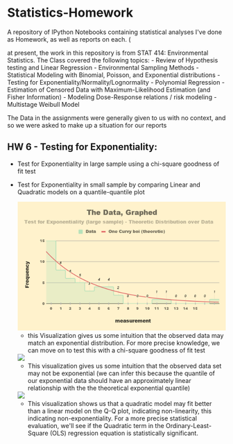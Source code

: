 # Statistics-Homework
A repository of IPython Notebooks containing statistical analyses I've done as Homework, as well as reports on each. ( 

at present, the work in this repository is from STAT 414: Environmental Statistics.
The Class covered the following topics:
    - Review of Hypothesis testing and Linear Regression
    - Environmental Sampling Methods
    - Statistical Modeling with Binomial, Poisson, and Exponential distributions
    - Testing for Exponentiality/Normality/Lognormality
    - Polynomial Regression
    - Estimation of Censored Data with Maximum-Likelihood Estimation (and Fisher Information) 
    - Modeling Dose-Response relations / risk modeling
    - Multistage Weibull Model

The Data in the assignments were generally given to us with no context, and so we were asked to make up a situation for our reports

## HW 6 - Testing for Exponentiality:
   * Test for Exponentiality in large sample using a chi-square goodness of fit test
   * Test for Exponentiality in small sample by comparing Linear and Quadratic models on a quantile-quantile plot
   
      <img src="https://github.com/Kya-Allen/Statistics-Homework/blob/main/Visualizations/The%20Data%2C%20Graphed.png">
       
       * this Visualization gives us some intuition that the observed data may match an exponential distribution. For more precise knowledge, we can move on to test this with a chi-square goodness of fit test          
      <img src="https://github.com/Kya-Allen/Statistics-Homework/blob/main/Visualizations/Q%E2%80%93Q%20Plot.png">
       
       * This visualization gives us some intuition that the observed data set may not be exponential (we can infer this because the quantile of our exponential data should have an approximately linear relationship with the the theoretical exponential quantile)          
      <img src="https://github.com/Kya-Allen/Statistics-Homework/blob/main/Visualizations/Q%E2%80%93Q%20Plot%20-%20Quadratic%20Fit%20Comparison.png">
       
       * This visualization shows us that a quadratic model may fit better than a linear model on the Q-Q plot, indicating non-linearity, this indicating non-exponentiality. For a more precise statistical evaluation, we'll see if the Quadratic term in the Ordinary-Least-Square (OLS) regression equation is statistically significant.
   
